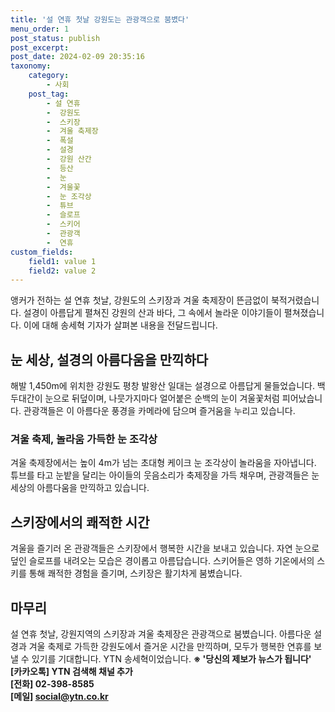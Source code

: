 ```yaml
---
title: '설 연휴 첫날 강원도는 관광객으로 붐볐다'
menu_order: 1
post_status: publish
post_excerpt: 
post_date: 2024-02-09 20:35:16
taxonomy:
    category:
        - 사회
    post_tag:
        - 설 연휴
        -  강원도
        -  스키장
        -  겨울 축제장
        -  폭설
        -  설경
        -  강원 산간
        -  등산
        -  눈
        -  겨울꽃
        -  눈 조각상
        -  튜브
        -  슬로프
        -  스키어
        -  관광객
        -  연휴
custom_fields:
    field1: value 1
    field2: value 2
---
```


앵커가 전하는 설 연휴 첫날, 강원도의 스키장과 겨울 축제장이 뜬금없이 북적거렸습니다. 설경이 아름답게 펼쳐진 강원의 산과 바다, 그 속에서 놀라운 이야기들이 펼쳐졌습니다. 이에 대해 송세혁 기자가 살펴본 내용을 전달드립니다.
## 눈 세상, 설경의 아름다움을 만끽하다
해발 1,450m에 위치한 강원도 평창 발왕산 일대는 설경으로 아름답게 물들었습니다. 백두대간이 눈으로 뒤덮이며, 나뭇가지마다 얼어붙은 순백의 눈이 겨울꽃처럼 피어났습니다. 관광객들은 이 아름다운 풍경을 카메라에 담으며 즐거움을 누리고 있습니다.
### 겨울 축제, 놀라움 가득한 눈 조각상
겨울 축제장에서는 높이 4m가 넘는 초대형 케이크 눈 조각상이 놀라움을 자아냅니다. 튜브를 타고 눈밭을 달리는 아이들의 웃음소리가 축제장을 가득 채우며, 관광객들은 눈 세상의 아름다움을 만끽하고 있습니다.
## 스키장에서의 쾌적한 시간
겨울을 즐기러 온 관광객들은 스키장에서 행복한 시간을 보내고 있습니다. 자연 눈으로 덮인 슬로프를 내려오는 모습은 경이롭고 아름답습니다. 스키어들은 영하 기온에서의 스키를 통해 쾌적한 경험을 즐기며, 스키장은 활기차게 붐볐습니다.
## 마무리
설 연휴 첫날, 강원지역의 스키장과 겨울 축제장은 관광객으로 붐볐습니다. 아름다운 설경과 겨울 축제로 가득한 강원도에서 즐거운 시간을 만끽하며, 모두가 행복한 연휴를 보낼 수 있기를 기대합니다. YTN 송세혁이었습니다. 
**※ '당신의 제보가 뉴스가 됩니다'**  
**[카카오톡] YTN 검색해 채널 추가**  
**[전화] 02-398-8585**  
**[메일] social@ytn.co.kr**
